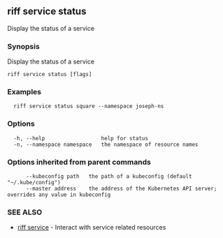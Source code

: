 ## riff service status

Display the status of a service

### Synopsis

Display the status of a service

```
riff service status [flags]
```

### Examples

```
  riff service status square --namespace joseph-ns
```

### Options

```
  -h, --help                  help for status
  -n, --namespace namespace   the namespace of resource names
```

### Options inherited from parent commands

```
      --kubeconfig path   the path of a kubeconfig (default "~/.kube/config")
      --master address    the address of the Kubernetes API server; overrides any value in kubeconfig
```

### SEE ALSO

* [riff service](riff_service.md)	 - Interact with service related resources

